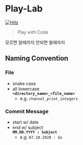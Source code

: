 # Play-Lab
[![Hits](https://hits.seeyoufarm.com/api/count/incr/badge.svg?url=https%3A%2F%2Fgithub.com%2F8luebottle%2FPlay-Lab)](https://hits.seeyoufarm.com)

> Play with Code

모르면 알때까지 안되면 될때까지

## Naming Convention

### File
* snake case    
* all lowercase    
**```<directory_name>_<file_name>```**
  * e.g. ```channel_print_integers```
  
### Commit Message
* start w/ date 
* end w/ subject   
**```MM.DD.YYYY : Subject```**
  * e.g. ```07.10.2020 : Go```
